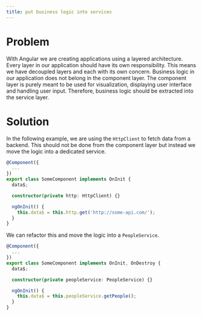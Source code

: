```yaml
---
title: put business logic into services
---
```


# Problem

With Angular we are creating applications using a layered architecture. Every layer in our application should have its own responsibility. This means we have decoupled layers and each with its own concern.
Business logic in our application does not belong in the component layer. The component layer is purely meant to be used for visualization, displaying user interface and handling user input. Therefore, business logic should be extracted into the service layer.

# Solution

In the following example, we are using the `HttpClient` to fetch data from a backend. This should not be done from the component layer but instead we move the logic into a dedicated service.

```ts
@Component({
  ...
})
export class SomeComponent implements OnInit {
  data$;

  constructor(private http: HttpClient) {}

  ngOnInit() {
    this.data$ = this.http.get('http://some-api.com/');
  }
}
```

We can refactor this and move the logic into a `PeopleService`.

```ts
@Component({
  ...
})
export class SomeComponent implements OnInit, OnDestroy {
  data$;

  constructor(private peopleService: PeopleService) {}

  ngOnInit() {
    this.data$ = this.peopleService.getPeople();
  }
}
```
